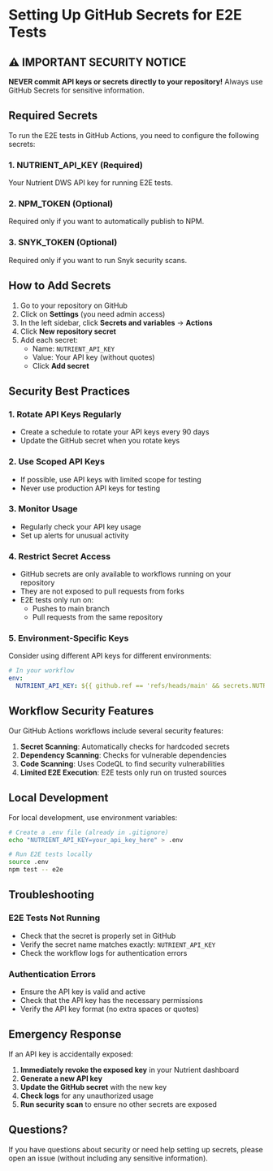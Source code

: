 # Setting Up GitHub Secrets for E2E Tests

## ⚠️ IMPORTANT SECURITY NOTICE

**NEVER commit API keys or secrets directly to your repository!** Always use GitHub Secrets for sensitive information.

## Required Secrets

To run the E2E tests in GitHub Actions, you need to configure the following secrets:

### 1. NUTRIENT_API_KEY (Required)
Your Nutrient DWS API key for running E2E tests.

### 2. NPM_TOKEN (Optional)
Required only if you want to automatically publish to NPM.

### 3. SNYK_TOKEN (Optional)
Required only if you want to run Snyk security scans.

## How to Add Secrets

1. Go to your repository on GitHub
2. Click on **Settings** (you need admin access)
3. In the left sidebar, click **Secrets and variables** → **Actions**
4. Click **New repository secret**
5. Add each secret:
   - Name: `NUTRIENT_API_KEY`
   - Value: Your API key (without quotes)
   - Click **Add secret**

## Security Best Practices

### 1. Rotate API Keys Regularly
- Create a schedule to rotate your API keys every 90 days
- Update the GitHub secret when you rotate keys

### 2. Use Scoped API Keys
- If possible, use API keys with limited scope for testing
- Never use production API keys for testing

### 3. Monitor Usage
- Regularly check your API key usage
- Set up alerts for unusual activity

### 4. Restrict Secret Access
- GitHub secrets are only available to workflows running on your repository
- They are not exposed to pull requests from forks
- E2E tests only run on:
  - Pushes to main branch
  - Pull requests from the same repository

### 5. Environment-Specific Keys
Consider using different API keys for different environments:

```yaml
# In your workflow
env:
  NUTRIENT_API_KEY: ${{ github.ref == 'refs/heads/main' && secrets.NUTRIENT_API_KEY_PROD || secrets.NUTRIENT_API_KEY_DEV }}
```

## Workflow Security Features

Our GitHub Actions workflows include several security features:

1. **Secret Scanning**: Automatically checks for hardcoded secrets
2. **Dependency Scanning**: Checks for vulnerable dependencies
3. **Code Scanning**: Uses CodeQL to find security vulnerabilities
4. **Limited E2E Execution**: E2E tests only run on trusted sources

## Local Development

For local development, use environment variables:

```bash
# Create a .env file (already in .gitignore)
echo "NUTRIENT_API_KEY=your_api_key_here" > .env

# Run E2E tests locally
source .env
npm test -- e2e
```

## Troubleshooting

### E2E Tests Not Running
- Check that the secret is properly set in GitHub
- Verify the secret name matches exactly: `NUTRIENT_API_KEY`
- Check the workflow logs for authentication errors

### Authentication Errors
- Ensure the API key is valid and active
- Check that the API key has the necessary permissions
- Verify the API key format (no extra spaces or quotes)

## Emergency Response

If an API key is accidentally exposed:

1. **Immediately revoke the exposed key** in your Nutrient dashboard
2. **Generate a new API key**
3. **Update the GitHub secret** with the new key
4. **Check logs** for any unauthorized usage
5. **Run security scan** to ensure no other secrets are exposed

## Questions?

If you have questions about security or need help setting up secrets, please open an issue (without including any sensitive information).